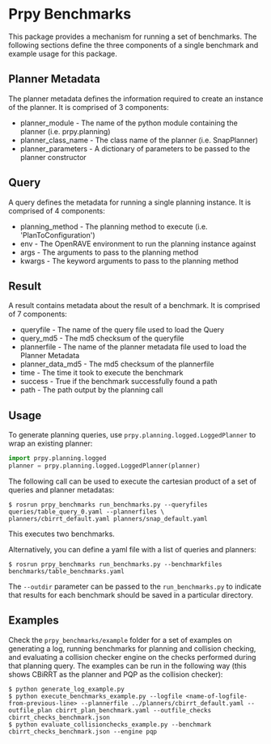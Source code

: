 # Prpy Benchmarks
This package provides a mechanism for running a set of benchmarks. The following sections define the three components of a single benchmark and example usage for this package.

## Planner Metadata
The planner metadata defines the information required to create an instance of the planner. It is comprised of 3 components:
* planner_module - The name of the python module containing the planner (i.e. prpy.planning)
* planner_class_name - The class name of the planner (i.e. SnapPlanner)
* planner_parameters - A dictionary of parameters to be passed to the planner constructor

## Query
A query defines the metadata for running a single planning instance. It is comprised of 4 components:
* planning_method - The planning method to execute (i.e. 'PlanToConfiguration')
* env - The OpenRAVE environment to run the planning instance against
* args - The arguments to pass to the planning method
* kwargs - The keyword arguments to pass to the planning method

## Result
A result contains metadata about the result of a benchmark. It is comprised of 7 components:
* queryfile - The name of the query file used to load the Query
* query_md5 - The md5 checksum of the queryfile
* plannerfile - The name of the planner metadata file used to load the Planner Metadata
* planner_data_md5 - The md5 checksum of the plannerfile
* time - The time it took to execute the benchmark
* success - True if the benchmark successfully found a path
* path - The path output by the planning call

## Usage
To generate planning queries, use `prpy.planning.logged.LoggedPlanner` to wrap an existing planner:
```python
import prpy.planning.logged
planner = prpy.planning.logged.LoggedPlanner(planner)
```

The following call can be used to execute the cartesian product of a set of queries and planner metadatas:
```shell
$ rosrun prpy_benchmarks run_benchmarks.py --queryfiles queries/table_query_0.yaml --plannerfiles \
planners/cbirrt_default.yaml planners/snap_default.yaml 
```
This executes two benchmarks.

Alternatively, you can define a yaml file with a list of queries and planners:
```shell
$ rosrun prpy_benchmarks run_benchmarks.py --benchmarkfiles benchmarks/table_benchmarks.yaml
```

The ```--outdir``` parameter can be passed to the ```run_benchmarks.py``` to indicate that results for each benchmark should be saved in a particular directory.

## Examples

Check the `prpy_benchmarks/example` folder for a set of examples on generating a log, running benchmarks for planning and collision checking, and evaluating a collision checker engine on the checks performed during that planning query. The examples can be run in the following way (this shows CBiRRT as the planner and PQP as the collision checker):

```
$ python generate_log_example.py
$ python execute_benchmarks_example.py --logfile <name-of-logfile-from-previous-line> --plannerfile ../planners/cbirrt_default.yaml --outfile_plan cbirrt_plan_benchmark.yaml --outfile_checks cbirrt_checks_benchmark.json
$ python evaluate_collisionchecks_example.py --benchmark cbirrt_checks_benchmark.json --engine pqp
```